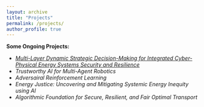 ```yaml
---
layout: archive
title: "Projects"
permalink: /projects/
author_profile: true
---
```



**Some Ongoing Projects:**

- *[Multi-Layer Dynamic Strategic Decision-Making for Integrated Cyber-Physical Energy Systems Security and Resilience](https://www.nsf.gov/awardsearch/showAward?AWD_ID=2138956&HistoricalAwards=false)*
- *Trustworthy AI for Multi-Agent Robotics*
- *Adversairal Reinforcement Learning*
- *Energy Justice: Uncovering and Mitigating Systemic Energy Inequity using AI*
- *Algorithmic Foundation for Secure, Resilient, and Fair Optimal Transport*
